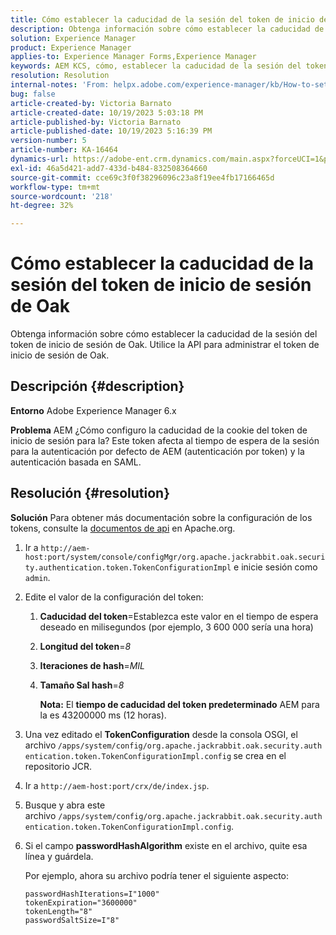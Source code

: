 ```yaml
---
title: Cómo establecer la caducidad de la sesión del token de inicio de sesión de Oak
description: Obtenga información sobre cómo establecer la caducidad de la sesión del token de inicio de sesión de Oak. AEM Este token afecta a la autenticación de la.
solution: Experience Manager
product: Experience Manager
applies-to: Experience Manager Forms,Experience Manager
keywords: AEM KCS, cómo, establecer la caducidad de la sesión del token de inicio de sesión de Oak,, Adobe Experience Manager, Adobe Experience Manager Forms
resolution: Resolution
internal-notes: 'From: helpx.adobe.com/experience-manager/kb/How-to-set-token-session-expiration-AEM.html'
bug: false
article-created-by: Victoria Barnato
article-created-date: 10/19/2023 5:03:18 PM
article-published-by: Victoria Barnato
article-published-date: 10/19/2023 5:16:39 PM
version-number: 5
article-number: KA-16464
dynamics-url: https://adobe-ent.crm.dynamics.com/main.aspx?forceUCI=1&pagetype=entityrecord&etn=knowledgearticle&id=2dfaf161-a16e-ee11-8df0-6045bd006793
exl-id: 46a5d421-add7-433d-b484-832508364660
source-git-commit: cce69c3f0f38296096c23a8f19ee4fb17166465d
workflow-type: tm+mt
source-wordcount: '218'
ht-degree: 32%

---
```


# Cómo establecer la caducidad de la sesión del token de inicio de sesión de Oak


Obtenga información sobre cómo establecer la caducidad de la sesión del token de inicio de sesión de Oak. Utilice la API para administrar el token de inicio de sesión de Oak.

## Descripción {#description}


<b>Entorno</b>
Adobe Experience Manager 6.x

<b>Problema</b>
AEM ¿Cómo configuro la caducidad de la cookie del token de inicio de sesión para la?
Este token afecta al tiempo de espera de la sesión para la autenticación por defecto de AEM (autenticación por token) y la autenticación basada en SAML.






## Resolución {#resolution}


<b>Solución</b>
Para obtener más documentación sobre la configuración de los tokens, consulte la [documentos de api](https://jackrabbit.apache.org/oak/docs/apidocs/org/apache/jackrabbit/oak/security/authentication/token/TokenConfigurationImpl.html) en Apache.org.

1. Ir a `http://aem-host:port/system/console/configMgr/org.apache.jackrabbit.oak.security.authentication.token.TokenConfigurationImpl` e inicie sesión como `admin`.
2. Edite el valor de la configuración del token:

   1. <b>Caducidad del token</b>=Establezca este valor en el tiempo de espera deseado en milisegundos (por ejemplo, 3 600 000 sería una hora)
   2. <b>Longitud del token</b>=*8*
   3. <b>Iteraciones de hash</b>=*MIL*
   4. <b>Tamaño Sal hash</b>=*8*

      <b>Nota:</b> El <b>tiempo de caducidad del token predeterminado</b> AEM para la es 43200000 ms (12 horas).
3. Una vez editado el <b>TokenConfiguration</b> desde la consola OSGI, el archivo<b> </b>`/apps/system/config/org.apache.jackrabbit.oak.security.authentication.token.TokenConfigurationImpl.config`<b> </b>se crea en el repositorio JCR.
4. Ir a `http://aem-host:port/crx/de/index.jsp`.
5. Busque y abra este archivo `/apps/system/config/org.apache.jackrabbit.oak.security.authentication.token.TokenConfigurationImpl.config`.
6. Si el campo <b>passwordHashAlgorithm</b> existe en el archivo, quite esa línea y guárdela.

   Por ejemplo, ahora su archivo podría tener el siguiente aspecto:


   ```
   passwordHashIterations=I"1000"
   tokenExpiration="3600000"
   tokenLength="8"
   passwordSaltSize=I"8"
   ```
